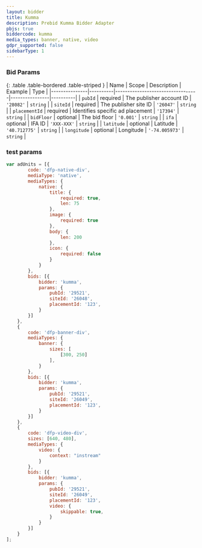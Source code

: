 ```yaml
---
layout: bidder
title: Kumma
description: Prebid Kumma Bidder Adapter
pbjs: true
biddercode: kumma
media_types: banner, native, video
gdpr_supported: false
sidebarType: 1
---
```


### Bid Params

{: .table .table-bordered .table-striped }
| Name          | Scope    | Description                      | Example        | Type     |
|---------------|----------|----------------------------------|----------------|----------|
| `pubId`       | required | The publisher account ID         | `'28082'`      | `string` |
| `siteId`      | required | The publisher site ID            | `'26047'`      | `string` |
| `placementId` | required | Identifies specific ad placement | `'17394'`      | `string` |
| `bidFloor`    | optional | The bid floor                    | `'0.001'`      | `string` |
| `ifa`         | optional | IFA ID                           | `'XXX-XXX'`    | `string` |
| `latitude`    | optional | Latitude                         | `'40.712775'`  | `string` |
| `longitude`   | optional | Longitude                        | `'-74.005973'` | `string` |

### test params

```javascript
var adUnits = [{
        code: 'dfp-native-div',
        mediaType: 'native',
        mediaTypes: {
            native: {
                title: {
                    required: true,
                    len: 75
                },
                image: {
                    required: true
                },
                body: {
                    len: 200
                },
                icon: {
                    required: false
                }
            }
        },
        bids: [{
            bidder: 'kumma',
            params: {
                pubId: '29521',
                siteId: '26048',
                placementId: '123',
            }
        }]
    },
    {
        code: 'dfp-banner-div',
        mediaTypes: {
            banner: {
                sizes: [
                    [300, 250]
                ],
            }
        },
        bids: [{
            bidder: 'kumma',
            params: {
                pubId: '29521',
                siteId: '26049',
                placementId: '123',
            }
        }]
    },
    {
        code: 'dfp-video-div',
        sizes: [640, 480],
        mediaTypes: {
            video: {
                context: "instream"
            }
        },
        bids: [{
            bidder: 'kumma',
            params: {
                pubId: '29521',
                siteId: '26049',
                placementId: '123',
                video: {
                    skippable: true,
                }
            }
        }]
    }
];
```
